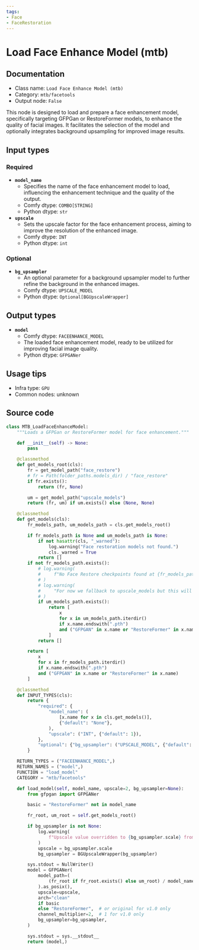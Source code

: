 ```yaml
---
tags:
- Face
- FaceRestoration
---
```


# Load Face Enhance Model (mtb)
## Documentation
- Class name: `Load Face Enhance Model (mtb)`
- Category: `mtb/facetools`
- Output node: `False`

This node is designed to load and prepare a face enhancement model, specifically targeting GFPGan or RestoreFormer models, to enhance the quality of facial images. It facilitates the selection of the model and optionally integrates background upsampling for improved image results.
## Input types
### Required
- **`model_name`**
    - Specifies the name of the face enhancement model to load, influencing the enhancement technique and the quality of the output.
    - Comfy dtype: `COMBO[STRING]`
    - Python dtype: `str`
- **`upscale`**
    - Sets the upscale factor for the face enhancement process, aiming to improve the resolution of the enhanced image.
    - Comfy dtype: `INT`
    - Python dtype: `int`
### Optional
- **`bg_upsampler`**
    - An optional parameter for a background upsampler model to further refine the background in the enhanced images.
    - Comfy dtype: `UPSCALE_MODEL`
    - Python dtype: `Optional[BGUpscaleWrapper]`
## Output types
- **`model`**
    - Comfy dtype: `FACEENHANCE_MODEL`
    - The loaded face enhancement model, ready to be utilized for improving facial image quality.
    - Python dtype: `GFPGANer`
## Usage tips
- Infra type: `GPU`
- Common nodes: unknown


## Source code
```python
class MTB_LoadFaceEnhanceModel:
    """Loads a GFPGan or RestoreFormer model for face enhancement."""

    def __init__(self) -> None:
        pass

    @classmethod
    def get_models_root(cls):
        fr = get_model_path("face_restore")
        # fr = Path(folder_paths.models_dir) / "face_restore"
        if fr.exists():
            return (fr, None)

        um = get_model_path("upscale_models")
        return (fr, um) if um.exists() else (None, None)

    @classmethod
    def get_models(cls):
        fr_models_path, um_models_path = cls.get_models_root()

        if fr_models_path is None and um_models_path is None:
            if not hasattr(cls, "_warned"):
                log.warning("Face restoration models not found.")
                cls._warned = True
            return []
        if not fr_models_path.exists():
            # log.warning(
            #     f"No Face Restore checkpoints found at {fr_models_path} (if you've used mtb before these checkpoints were saved in upscale_models before)"
            # )
            # log.warning(
            #     "For now we fallback to upscale_models but this will be removed in a future version"
            # )
            if um_models_path.exists():
                return [
                    x
                    for x in um_models_path.iterdir()
                    if x.name.endswith(".pth")
                    and ("GFPGAN" in x.name or "RestoreFormer" in x.name)
                ]
            return []

        return [
            x
            for x in fr_models_path.iterdir()
            if x.name.endswith(".pth")
            and ("GFPGAN" in x.name or "RestoreFormer" in x.name)
        ]

    @classmethod
    def INPUT_TYPES(cls):
        return {
            "required": {
                "model_name": (
                    [x.name for x in cls.get_models()],
                    {"default": "None"},
                ),
                "upscale": ("INT", {"default": 1}),
            },
            "optional": {"bg_upsampler": ("UPSCALE_MODEL", {"default": None})},
        }

    RETURN_TYPES = ("FACEENHANCE_MODEL",)
    RETURN_NAMES = ("model",)
    FUNCTION = "load_model"
    CATEGORY = "mtb/facetools"

    def load_model(self, model_name, upscale=2, bg_upsampler=None):
        from gfpgan import GFPGANer

        basic = "RestoreFormer" not in model_name

        fr_root, um_root = self.get_models_root()

        if bg_upsampler is not None:
            log.warning(
                f"Upscale value overridden to {bg_upsampler.scale} from bg_upsampler"
            )
            upscale = bg_upsampler.scale
            bg_upsampler = BGUpscaleWrapper(bg_upsampler)

        sys.stdout = NullWriter()
        model = GFPGANer(
            model_path=(
                (fr_root if fr_root.exists() else um_root) / model_name
            ).as_posix(),
            upscale=upscale,
            arch="clean"
            if basic
            else "RestoreFormer",  # or original for v1.0 only
            channel_multiplier=2,  # 1 for v1.0 only
            bg_upsampler=bg_upsampler,
        )

        sys.stdout = sys.__stdout__
        return (model,)

```
